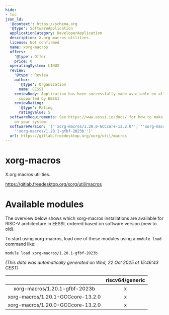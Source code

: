 ```yaml
---
hide:
- toc
json_ld:
  '@context': https://schema.org
  '@type': SoftwareApplication
  applicationCategory: DeveloperApplication
  description: X.org macros utilities.
  license: Not confirmed
  name: xorg-macros
  offers:
    '@type': Offer
    price: 0
  operatingSystem: LINUX
  review:
    '@type': Review
    author:
      '@type': Organization
      name: EESSI
    reviewBody: Application has been successfully made available on all architectures
      supported by EESSI
    reviewRating:
      '@type': Rating
      ratingValue: 5
  softwareRequirements: See https://www.eessi.io/docs/ for how to make EESSI available
    on your system
  softwareVersion: '[''xorg-macros/1.20.0-GCCcore-13.2.0'', ''xorg-macros/1.20.1-GCCcore-13.2.0'',
    ''xorg-macros/1.20.1-gfbf-2023b'']'
  url: https://gitlab.freedesktop.org/xorg/util/macros
---
```


xorg-macros
===========


X.org macros utilities.

https://gitlab.freedesktop.org/xorg/util/macros
# Available modules


The overview below shows which xorg-macros installations are available for RISC-V architecture in EESSI, ordered based on software version (new to old).

To start using xorg-macros, load one of these modules using a `module load` command like:

```shell
module load xorg-macros/1.20.1-gfbf-2023b
```

*(This data was automatically generated on Wed, 22 Oct 2025 at 15:46:43 CEST)*

| |riscv64/generic|
| :---: | :---: |
|xorg-macros/1.20.1-gfbf-2023b|x|
|xorg-macros/1.20.1-GCCcore-13.2.0|x|
|xorg-macros/1.20.0-GCCcore-13.2.0|x|
